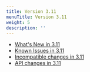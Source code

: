 ```yaml
---
title: Version 3.11
menuTitle: Version 3.11
weight: 5
description: ''
---
```

- [What's New in 3.11](whats-new-in-3-11.md)
- [Known Issues in 3.11](known-issues-in-3-11.md)
- [Incompatible changes in 3.11](incompatible-changes-in-3-11.md)
- [API changes in 3.11](api-changes-in-3-11.md)
